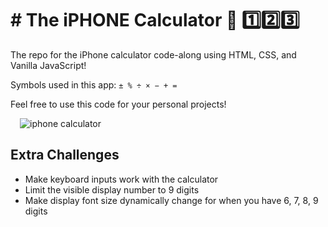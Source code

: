 # # The iPHONE Calculator 📱 1️⃣2️⃣3️⃣

The repo for the iPhone calculator code-along using HTML, CSS, and Vanilla JavaScript!

Symbols used in this app: `± % ÷ × − + =`

Feel free to use this code for your personal projects!

<img src="[](https://www.google.com/search?q=iPhone+calculator&client=ms-android-transsion-itel-rev1&prmd=isvn&sxsrf=AJOqlzUKdNxlI2nzMpHIMlFdfN1C6wmPVw:1673093902678&source=lnms&tbm=isch&sa=X&ved=2ahUKEwivvfq9uLX8AhXhRaQEHfyuB3YQ_AUoAXoECAIQAQ&biw=320&bih=491&dpr=1.5#imgrc=kiPLayJAJt5c1M&imgdii=HfcS4YDAqfQnIM)" alt="iphone calculator" style="margin-left: 15px;" />

## Extra Challenges

- Make keyboard inputs work with the calculator
- Limit the visible display number to 9 digits
- Make display font size dynamically change for when you have 6, 7, 8, 9 digits
